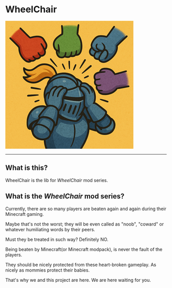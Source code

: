 # WheelChair

![logo](WheelChairDefenseLogo.png)

----

## What is this?

WheelChair is the lib for *WheelChair* mod series.

## What is the *WheelChair* mod series?

Currently, there are so many players are beaten again and again during their Minecraft gaming.

Maybe that's not the worst; they will be even called as "noob", "coward" or whatever humiliating words by their peers.

Must they be treated in such way? Definitely NO. 

Being beaten by Minecraft(or Minecraft modpack), is never the fault of the players.

They should be nicely protected from these heart-broken gameplay. As nicely as mommies protect their babies.

That's why we and this project are here. We are here waiting for you.
